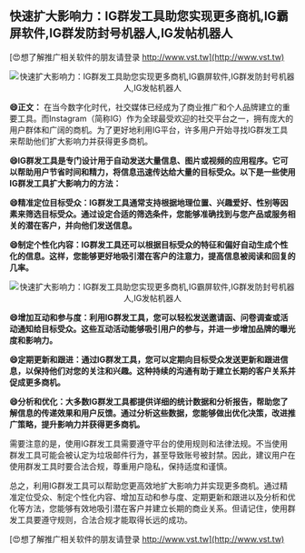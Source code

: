 ## **快速扩大影响力：IG群发工具助您实现更多商机,IG霸屏软件,IG群发防封号机器人,IG发帖机器人**

[😍想了解推广相关软件的朋友请登录 http://www.vst.tw](http://www.vst.tw)

 <center><img src="https://vst.tw/MP4/tuiguang/png/6.png" alt="快速扩大影响力：IG群发工具助您实现更多商机,IG霸屏软件,IG群发防封号机器人,IG发帖机器人"></center>

**😄正文：**
在当今数字化时代，社交媒体已经成为了商业推广和个人品牌建立的重要工具。而Instagram（简称IG）作为全球最受欢迎的社交平台之一，拥有庞大的用户群体和广阔的商机。为了更好地利用IG平台，许多用户开始寻找IG群发工具来帮助他们扩大影响力并获得更多商机。

**😄IG群发工具是专门设计用于自动发送大量信息、图片或视频的应用程序。它可以帮助用户节省时间和精力，将信息迅速传达给大量的目标受众。以下是一些使用IG群发工具扩大影响力的方法：**

**😄精准定位目标受众：IG群发工具通常支持根据地理位置、兴趣爱好、性别等因素来筛选目标受众。通过设定合适的筛选条件，您能够准确找到与您产品或服务相关的潜在客户，并向他们发送信息。**

**😄制定个性化内容：IG群发工具还可以根据目标受众的特征和偏好自动生成个性化的信息。这样，您能够更好地吸引潜在客户的注意力，提高信息被阅读和回复的几率。**

 <center><img src="https://vst.tw/MP4/tuiguang/png/4.png" alt="快速扩大影响力：IG群发工具助您实现更多商机,IG霸屏软件,IG群发防封号机器人,IG发帖机器人"></center>

**😄增加互动和参与度：利用IG群发工具，您可以轻松发送邀请函、问卷调查或活动通知给目标受众。这些互动活动能够吸引用户的参与，并进一步增加品牌的曝光度和影响力。**

**😄定期更新和跟进：通过IG群发工具，您可以定期向目标受众发送更新和跟进信息，以保持他们对您的关注和兴趣。这种持续的沟通有助于建立长期的客户关系并促成更多商机。**

**😄分析和优化：大多数IG群发工具都提供详细的统计数据和分析报告，帮助您了解信息的传递效果和用户反馈。通过分析这些数据，您能够做出优化决策，改进推广策略，提升影响力并获得更多商机。**

需要注意的是，使用IG群发工具需要遵守平台的使用规则和法律法规。不当使用群发工具可能会被认定为垃圾邮件行为，甚至导致账号被封禁。因此，建议用户在使用群发工具时要合法合规，尊重用户隐私，保持适度和谨慎。

总之，利用IG群发工具可以帮助您更高效地扩大影响力并实现更多商机。通过精准定位受众、制定个性化内容、增加互动和参与度、定期更新和跟进以及分析和优化等方法，您能够有效地吸引潜在客户并建立长期的商业关系。但请记住，使用群发工具要遵守规则，合法合规才能取得长远的成功。

[😍想了解推广相关软件的朋友请登录 http://www.vst.tw](http://www.vst.tw)



